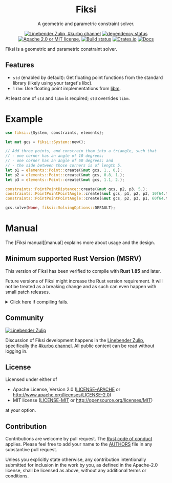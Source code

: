 <div align="center">

# Fiksi

A geometric and parametric constraint solver.

[![Linebender Zulip, #kurbo channel](https://img.shields.io/badge/Linebender-%23kurbo-blue?logo=Zulip)](https://xi.zulipchat.com/#narrow/channel/260979-kurbo)
[![dependency status](https://deps.rs/repo/github/endoli/fiksi/status.svg)](https://deps.rs/repo/github/endoli/fiksi)
[![Apache 2.0 or MIT license.](https://img.shields.io/badge/license-Apache--2.0_OR_MIT-blue.svg)](#license)
[![Build status](https://github.com/endoli/fiksi/workflows/CI/badge.svg)](https://github.com/endoli/fiksi/actions)
[![Crates.io](https://img.shields.io/crates/v/fiksi.svg)](https://crates.io/crates/fiksi)
[![Docs](https://docs.rs/fiksi/badge.svg)](https://docs.rs/fiksi)

</div>

<!-- We use cargo-rdme to update the README with the contents of lib.rs.
To edit the following section, update it in lib.rs, then run:
cargo rdme --workspace-project=fiksi --heading-base-level=0
Full documentation at https://github.com/orium/cargo-rdme -->

<!-- Intra-doc links used in lib.rs should be evaluated here. 
See https://linebender.org/blog/doc-include/ for related discussion. -->
[libm]: https://crates.io/crates/libm
<!-- cargo-rdme start -->

Fiksi is a geometric and parametric constraint solver.

## Features

- `std` (enabled by default): Get floating point functions from the standard library
  (likely using your target's libc).
- `libm`: Use floating point implementations from [libm][].

At least one of `std` and `libm` is required; `std` overrides `libm`.

# Example

```rust
use fiksi::{System, constraints, elements};

let mut gcs = fiksi::System::new();

// Add three points, and constrain them into a triangle, such that
// - one corner has an angle of 10 degrees;
// - one corner has an angle of 60 degrees; and
// - the side between those corners is of length 5.
let p1 = elements::Point::create(&mut gcs, 1., 0.);
let p2 = elements::Point::create(&mut gcs, 0.8, 1.);
let p3 = elements::Point::create(&mut gcs, 1.1, 2.);

constraints::PointPointDistance::create(&mut gcs, p2, p3, 5.);
constraints::PointPointPointAngle::create(&mut gcs, p1, p2, p3, 10f64.to_radians());
constraints::PointPointPointAngle::create(&mut gcs, p2, p3, p1, 60f64.to_radians());

gcs.solve(None, fiksi::SolvingOptions::DEFAULT);
```

# Manual

The [Fiksi manual][manual] explains more about usage and the design.

<!-- cargo-rdme end -->

## Minimum supported Rust Version (MSRV)

This version of Fiksi has been verified to compile with **Rust 1.85** and later.

Future versions of Fiksi might increase the Rust version requirement.
It will not be treated as a breaking change and as such can even happen with small patch releases.

<details>
<summary>Click here if compiling fails.</summary>

As time has passed, some of Fiksi's dependencies could have released versions with a higher Rust requirement.
If you encounter a compilation issue due to a dependency and don't want to upgrade your Rust toolchain, then you could downgrade the dependency.

```sh
# Use the problematic dependency's name and version
cargo update -p package_name --precise 0.1.1
```

</details>

## Community

[![Linebender Zulip](https://img.shields.io/badge/Linebender%20Zulip-%23kurbo-blue?logo=Zulip)](https://xi.zulipchat.com/#narrow/channel/260979-kurbo)

Discussion of Fiksi development happens in the [Linebender Zulip](https://xi.zulipchat.com/), specifically the [#kurbo channel](https://xi.zulipchat.com/#narrow/channel/260979-kurbo).
All public content can be read without logging in.

## License

Licensed under either of

- Apache License, Version 2.0 ([LICENSE-APACHE](LICENSE-APACHE) or <http://www.apache.org/licenses/LICENSE-2.0>)
- MIT license ([LICENSE-MIT](LICENSE-MIT) or <http://opensource.org/licenses/MIT>)

at your option.

## Contribution

Contributions are welcome by pull request. The [Rust code of conduct] applies.
Please feel free to add your name to the [AUTHORS] file in any substantive pull request.

Unless you explicitly state otherwise, any contribution intentionally submitted for inclusion in the work by you, as defined in the Apache-2.0 license, shall be licensed as above, without any additional terms or conditions.

[Rust Code of Conduct]: https://www.rust-lang.org/policies/code-of-conduct
[AUTHORS]: ./AUTHORS
